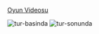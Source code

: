  [Oyun Videosu](https://www.youtube.com/watch?v=AxUuG2Yco5E)

![tur-basinda](https://github-production-user-asset-6210df.s3.amazonaws.com/212278288/447182195-e1408d0f-6662-48fa-a7e9-5109b5e82d2b.png?X-Amz-Algorithm=AWS4-HMAC-SHA256&X-Amz-Credential=AKIAVCODYLSA53PQK4ZA%2F20250523%2Fus-east-1%2Fs3%2Faws4_request&X-Amz-Date=20250523T213344Z&X-Amz-Expires=300&X-Amz-Signature=eb095f0b1c31584b6db8bbae4980922cc2499e033ce71f38feb7acc14e7119e8&X-Amz-SignedHeaders=host) 
![tur-sonunda](https://github-production-user-asset-6210df.s3.amazonaws.com/212278288/447275609-bb5d9edf-4aba-4ee0-afc4-8dfbfc84096b.png?X-Amz-Algorithm=AWS4-HMAC-SHA256&X-Amz-Credential=AKIAVCODYLSA53PQK4ZA%2F20250524%2Fus-east-1%2Fs3%2Faws4_request&X-Amz-Date=20250524T171142Z&X-Amz-Expires=300&X-Amz-Signature=d93a2af35010240ab6c6dd31aaa6bdef403dfe35324d457caade9936eb462bf5&X-Amz-SignedHeaders=host)
